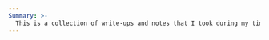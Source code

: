 ```yaml
---
Summary: >-
  This is a collection of write-ups and notes that I took during my time completing CTFs. They are separated by categories and this includes CTFs from       hackthebox.com
---
```

